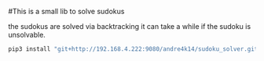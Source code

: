 #This is a small lib to solve sudokus 

the sudokus are solved via backtracking it can take a while if the sudoku is unsolvable.

```bash
pip3 install "git+http://192.168.4.222:9080/andre4k14/sudoku_solver.git"
```
